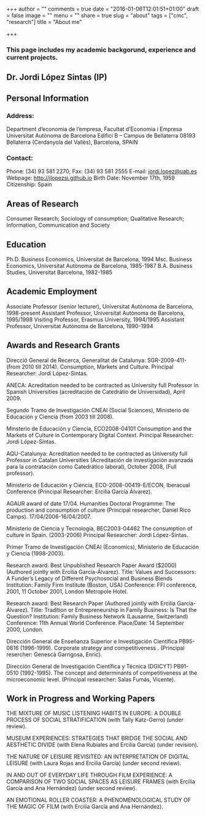 +++
author = ""
comments = true
date = "2016-01-06T12:01:51+01:00"
draft = false
image = ""
menu = ""
share = true
slug = "about"
tags = ["cmc", "research"]
title = "About me"

+++


  ### This page includes my academic backgorund, experience and current projects. 


## Dr. Jordi López Sintas (IP)
## Personal Information
### Address: 

Department d’economia de l’empresa, Facultat d’Economia i Empresa
Universitat Autònoma de Barcelona
Edifici B – Campus de Bellaterra
08193 Bellaterra (Cerdanyola del Vallès), Barcelona, SPAIN

### Contact:

Phone: (34) 93 581 2270; Fax:     (34) 93 581 2555
E-mail: jordi.lopez@uab.es
Webpage: http://jlopezsi.github.io
Birth Date: November 17th, 1959
Citizenship: Spain

## Areas of Research
 
Consumer Research; Sociology of consumption; Qualitative Research; 	Information, Communication and Society

## Education
 
Ph.D. Business Economics, Universitat de Barcelona, 1994
Msc. Business Economics, Universitat Autònoma de Barcelona, 1985-1987
B.A. Business Studies, Universitat Barcelona, 1982-1985

## Academic Employment

Associate Professor (senior lecturer), Universitat Autònoma de Barcelona, 1998-present
Assistant Professor,  Universitat Autònoma de Barcelona, 1995/1998
Visiting Professor, Erasmus University, 1994/1995
Assistant Professor, Universitat Autònoma de Barcelona, 1990-1994
 
## Awards and Research Grants

Direcció General de Recerca, Generalitat de Catalunya: SGR-2009-411- (from 2010 till 2014).  Consumption, Markets and Culture. Principal Researcher: Jordi López-Sintas.

ANECA: Acreditation needed to be contracted as University full Professor in Spanish Universities (acreditación de Catedrátio de Universidad), April 2009.

Segundo Tramo de Investigación CNEAI (Social Sciences), Ministerio de Educación y Ciencia (from 2003 till 2008).

Minsterio de Educación y Ciencia, ECO2008-04101 Consumption and the Markets of Culture in Contemporary Digital Context. Principal Researcher: Jordi López-Sintas.

AQU-Catalunya: Acreditation needed to be contracted as University full Professor  in Catalan Universities (Acreditación de investigación avanzada para la contratación como Catedrático laboral), October 2008,  (Full professor).

Ministerio de Educación y Ciencia, ECO-2008-00419-E/ECON, Iberacual Conference (Principal Researcher: Ercilia García Álvarez).

AGAUR award of date 17/04. Humanities Doctoral Programme: The production and consumption of culture (Principal researcher, Daniel Rico Camps). 17/04/2006-16/04/2007.

Ministerio de Ciencia y Tecnología, BEC2003-04462  The consumption of culture in Spain. (2003-2006) Principal Researcher: Jordi López-Sintas.

Primer Tramo de Investigación CNEAI (Economics), Ministerio de Educación y Ciencia (1998-2003).

Research award: Best Unpublished Research Paper Award ($2000) (Authored jointly with Ercilia García-Álvarez). Title: Values and Successors: A Funder’s Legacy of Different Psychosocial and Business Blends Institution: Family Firm Institute (Boston, USA) Conference: FFI conference, 2001, 11 October 2001, London Metropole Hotel.

Research award: Best Research Paper (Authored jointly with Ercilia García-Álvarez). Title: Tradition or Entrepreneurship in Family Business: Is That the Question? Institution: Family Business Network (Lausanne, Switzerland) Conference: 11th Annual World Conference. Place/Date: 14 September 2000, London.

Dirección General de Enseñanza Superior e Investigación Científica  PB95-0616 (1996-1999). Corporate strategy and competitiveness . (Principal resercher: Genescà Garrigosa, Enric).

Dirección General de Investigación Científica y Técnica (DGICYT) PB91-0510 (1992-1995). The concept and determinants of competitiveness at the microeconomic level. (Principal researcher:  Salas Fumás, Vicente).


## Work in Progress and Working Papers

THE MIXTURE OF MUSIC LISTENING HABITS IN EUROPE: A DOUBLE PROCESS OF SOCIAL STRATIFICATION (with Tally Katz-Gerro) (under review).

MUSEUM EXPERIENCES: STRATEGIES THAT BRIDGE THE SOCIAL AND AESTHETIC DIVIDE (with Elena Rubiales and Ercilia García)  (under revision).

THE NATURE OF LEISURE REVISITED: AN INTERPRETATION OF DIGITAL LEISURE (with Laura Rojas and Ercilia García) (under second review).

IN AND OUT OF EVERYDAY LIFE THROUGH FILM EXPERIENCE: A COMPARISON OF TWO SOCIAL SPACES AS LEISURE FRAMES (with Ercilia García and Ana Hernández) (under  second review).

AN EMOTIONAL ROLLER COASTER: A PHENOMENOLOGICAL STUDY OF THE MAGIC OF FILM (with Ercilia García and Ana Hernández).
